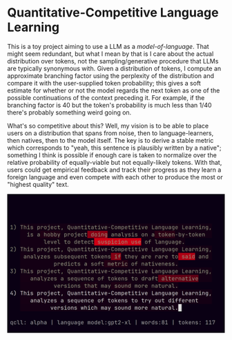# Quantitative-Competitive Language Learning

This is a toy project aiming to use a LLM as a *model-of-language*. That might seem redundant, but what I mean by that is I care about the actual distribution over tokens, not the sampling/generative procedure that LLMs are typically synonymous with. Given a distribution of tokens, I compute an approximate branching factor using the perplexity of the distribution and compare it with the user-supplied token probability; this gives a soft estimate for whether or not the model regards the next token as one of the possible continuations of the context preceding it. For example, if the branching factor is 40 but the token's probability is much less than 1/40 there's probably something weird going on.

What's so competitive about this? Well, my vision is to be able to place users on a distribution that spans from noise, then to language-learners, then natives, then to the model itself. The key is to derive a stable metric which corresponds to "yeah, this sentence is plausibly written by a native"; something I think is possible if enough care is taken to normalize over the relative probability of equally-viable but not equally-likely tokens. With that, users could get empirical feedback and track their progress as they learn a foreign language and even compete with each other to produce the most or "highest quality" text. 

![](qcll.png)
